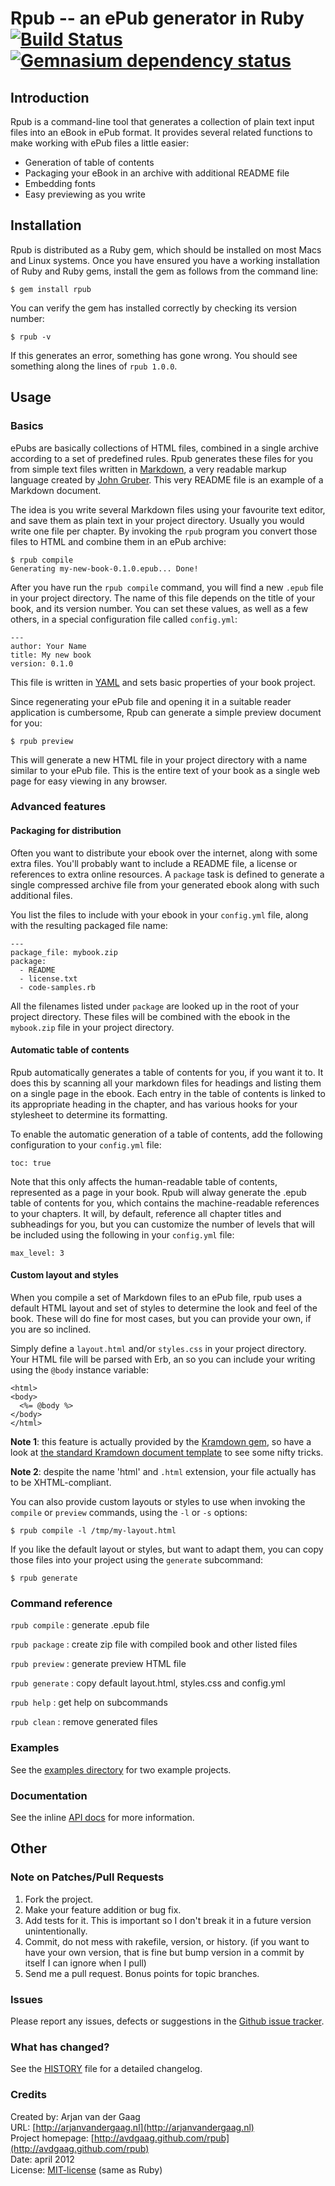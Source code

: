 # Rpub -- an ePub generator in Ruby [![Build Status](https://secure.travis-ci.org/avdgaag/rpub.png?branch=master)](http://travis-ci.org/avdgaag/rpub) [![Gemnasium dependency status](https://gemnasium.com/avdgaag/rpub.png)](https://gemnasium.com/avdgaag/rpub)

## Introduction

Rpub is a command-line tool that generates a collection of plain text input
files into an eBook in ePub format. It provides several related functions to
make working with ePub files a little easier:

* Generation of table of contents
* Packaging your eBook in an archive with additional README file
* Embedding fonts
* Easy previewing as you write

## Installation

Rpub is distributed as a Ruby gem, which should be installed on most Macs and
Linux systems. Once you have ensured you have a working installation of Ruby
and Ruby gems, install the gem as follows from the command line:

    $ gem install rpub

You can verify the gem has installed correctly by checking its version number:

    $ rpub -v

If this generates an error, something has gone wrong. You should see something
along the lines of `rpub 1.0.0`.

## Usage

### Basics

ePubs are basically collections of HTML files, combined in a single archive
according to a set of predefined rules. Rpub generates these files for you from
simple text files written in [Markdown][], a very readable markup language created
by [John Gruber][]. This very README file is an example of a Markdown document.

The idea is you write several Markdown files using your favourite text editor,
and save them as plain text in your project directory. Usually you would write
one file per chapter. By invoking the `rpub` program you convert those files to
HTML and combine them in an ePub archive:

    $ rpub compile
    Generating my-new-book-0.1.0.epub... Done!

After you have run the `rpub compile` command, you will find a new `.epub` file
in your project directory. The name of this file depends on the title of your
book, and its version number. You can set these values, as well as a few others,
in a special configuration file called `config.yml`:

    ---
    author: Your Name
    title: My new book
    version: 0.1.0

This file is written in [YAML](http://yaml.org) and sets basic properties of your book project.

Since regenerating your ePub file and opening it in a suitable reader
application is cumbersome, Rpub can generate a simple preview document for you:

    $ rpub preview

This will generate a new HTML file in your project directory with a name similar
to your ePub file. This is the entire text of your book as a single web page for
easy viewing in any browser.

[Markdown]: http://daringfireball.net/projects/markdown
[John gruber]: http://daringfireball.net

### Advanced features

#### Packaging for distribution

Often you want to distribute your ebook over the internet, along with some
extra files. You'll probably want to include a README file, a license or
references to extra online resources. A `package` task is defined to generate a
single compressed archive file from your generated ebook along with such
additional files.

You list the files to include with your ebook in your `config.yml` file, along
with the resulting packaged file name:

    ---
    package_file: mybook.zip
    package:
      - README
      - license.txt
      - code-samples.rb

All the filenames listed under `package` are looked up in the root of your
project directory. These files will be combined with the ebook in the
`mybook.zip` file in your project directory.

#### Automatic table of contents

Rpub automatically generates a table of contents for you, if you want it to. It
does this by scanning all your markdown files for headings and listing them on
a single page in the ebook. Each entry in the table of contents is linked to
its appropriate heading in the chapter, and has various hooks for your
stylesheet to determine its formatting.

To enable the automatic generation of a table of contents, add the following
configuration to your `config.yml` file:

    toc: true

Note that this only affects the human-readable table of contents, represented
as a page in your book. Rpub will alway generate the .epub table of contents
for you, which contains the machine-readable references to your chapters. It
will, by default, reference all chapter titles and subheadings for you, but
you can customize the number of levels that will be included using the
following in your `config.yml` file:

    max_level: 3

#### Custom layout and styles

When you compile a set of Markdown files to an ePub file, rpub uses a default
HTML layout and set of styles to determine the look and feel of the book. These
will do fine for most cases, but you can provide your own, if you are so
inclined.

Simply define a `layout.html` and/or `styles.css` in your project directory.
Your HTML file will be parsed with Erb, an so you can include your writing
using the `@body` instance variable:

    <html>
    <body>
      <%= @body %>
    </body>
    </html>

**Note 1**: this feature is actually provided by the [Kramdown gem][kramdown],
so have a look at [the standard Kramdown document template][doc] to see some
nifty tricks.

[kramdown]: http://kramdown.rubyforge.org
[doc]:      https://github.com/gettalong/kramdown/blob/master/data/kramdown/document.html

**Note 2**: despite the name 'html' and `.html` extension, your file actually has
to be XHTML-compliant.

You can also provide custom layouts or styles to use when invoking the `compile`
or `preview` commands, using the `-l` or `-s` options:

    $ rpub compile -l /tmp/my-layout.html

If you like the default layout or styles, but want to adapt them, you can copy
those files into your project using the `generate` subcommand:

    $ rpub generate

### Command reference

`rpub compile`
: generate .epub file

`rpub package`
: create zip file with compiled book and other listed files

`rpub preview`
: generate preview HTML file

`rpub generate`
: copy default layout.html, styles.css and config.yml

`rpub help`
: get help on subcommands

`rpub clean`
: remove generated files

### Examples

See the [examples directory](https://github.com/avdgaag/rpub/tree/master/example) for two example projects.

### Documentation

See the inline [API docs](http://rubydoc.info/github/avdgaag/rpub/master/frames) for more information.

## Other

### Note on Patches/Pull Requests

1. Fork the project.
2. Make your feature addition or bug fix.
3. Add tests for it. This is important so I don't break it in a future version
   unintentionally.
4. Commit, do not mess with rakefile, version, or history. (if you want to have
   your own version, that is fine but bump version in a commit by itself I can
   ignore when I pull)
5. Send me a pull request. Bonus points for topic branches.

### Issues

Please report any issues, defects or suggestions in the [Github issue
tracker](https://github.com/avdgaag/rpub/issues).

### What has changed?

See the [HISTORY](https://github.com/avdgaag/rpub/blob/master/HISTORY.md) file for a detailed changelog.

### Credits

Created by: Arjan van der Gaag  
URL: [http://arjanvandergaag.nl](http://arjanvandergaag.nl)  
Project homepage: [http://avdgaag.github.com/rpub](http://avdgaag.github.com/rpub)  
Date: april 2012  
License: [MIT-license](https://github.com/avdgaag/rpub/LICENSE) (same as Ruby)
